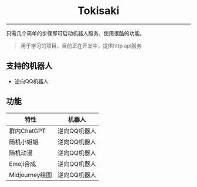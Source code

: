 <h1 style="text-align: center">Tokisaki</h1>

---

只需几个简单的步骤即可启动机器人服务，使用很酷的功能。

> 用于学习的项目，目前正在开发中，提供http api服务

## 支持的机器人

- 逆向QQ机器人

## 功能

| 特性           | 机器人     |
|--------------|---------|
| 群内ChatGPT    | 逆向QQ机器人 |
| 随机小姐姐        | 逆向QQ机器人 |
| 随机动漫         | 逆向QQ机器人 |
| Emoji合成      | 逆向QQ机器人 |
| Midjourney绘图 | 逆向QQ机器人 |